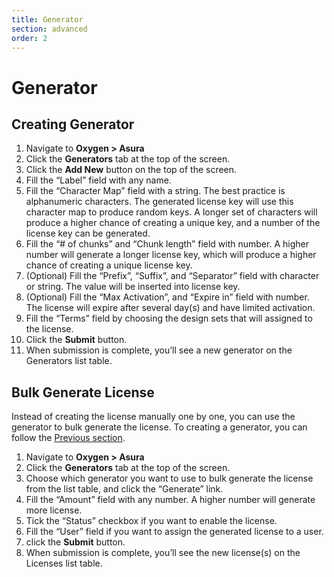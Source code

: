```yaml
---
title: Generator
section: advanced
order: 2
---
```


# Generator

## Creating Generator

1. Navigate to **Oxygen &gt; Asura**
2. Click the **Generators** tab at the top of the screen.
3. Click the **Add New** button on the top of the screen.
4. Fill the “Label” field with any name.
5. Fill the “Character Map” field with a string. The best practice is alphanumeric characters. The generated license key will use this character map to produce random keys. A longer set of characters will produce a higher chance of creating a unique key, and a number of the license key can be generated.
6. Fill the “# of chunks” and “Chunk length” field with number. A higher number will generate a longer license key, which will produce a higher chance of creating a unique license key.
7. (Optional) Fill the “Prefix”, “Suffix”, and “Separator” field with character or string. The value will be inserted into license key.
8. (Optional) Fill the “Max Activation”, and “Expire in” field with number. The license will expire after several day(s) and have limited activation.
9. Fill the “Terms” field by choosing the design sets that will assigned to the license.
10. Click the **Submit** button.
11. When submission is complete, you’ll see a new generator on the Generators list table.

## Bulk Generate License

Instead of creating the license manually one by one, you can use the generator to bulk generate the license. To creating a generator, you can follow the [Previous section](https://markdowntohtml.com/#creating-generator).

1. Navigate to **Oxygen &gt; Asura**
2. Click the **Generators** tab at the top of the screen.
3. Choose which generator you want to use to bulk generate the license from the list table, and click the “Generate” link.
4. Fill the “Amount” field with any number. A higher number will generate more license.
5. Tick the “Status” checkbox if you want to enable the license.
6. Fill the “User” field if you want to assign the generated license to a user.
7. click the **Submit** button.
8. When submission is complete, you’ll see the new license(s) on the Licenses list table.
